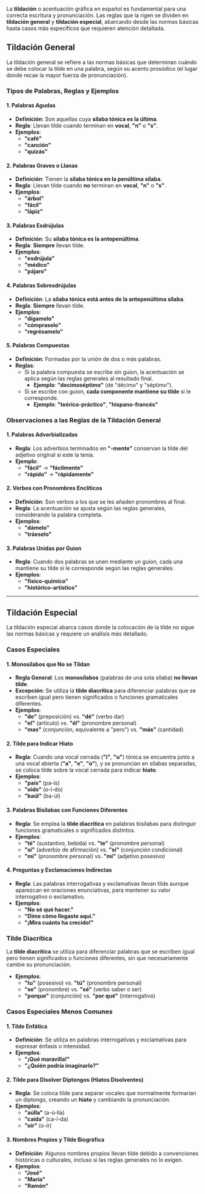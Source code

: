 La **tildación** o acentuación gráfica en español es fundamental para una correcta escritura y pronunciación. Las reglas que la rigen se dividen en **tildación general** y **tildación especial**, abarcando desde las normas básicas hasta casos más específicos que requieren atención detallada.

## **Tildación General**

La tildación general se refiere a las normas básicas que determinan cuándo se debe colocar la tilde en una palabra, según su acento prosódico (el lugar donde recae la mayor fuerza de pronunciación).

### **Tipos de Palabras, Reglas y Ejemplos**

#### **1. Palabras Agudas**

- **Definición**: Son aquellas cuya **sílaba tónica es la última**.
- **Regla**: Llevan tilde cuando terminan en **vocal**, **"n"** o **"s"**.
- **Ejemplos**:
  - **"café"**
  - **"canción"**
  - **"quizás"**

#### **2. Palabras Graves o Llanas**

- **Definición**: Tienen la **sílaba tónica en la penúltima sílaba**.
- **Regla**: Llevan tilde cuando **no** terminan en **vocal**, **"n"** o **"s"**.
- **Ejemplos**:
  - **"árbol"**
  - **"fácil"**
  - **"lápiz"**

#### **3. Palabras Esdrújulas**

- **Definición**: Su **sílaba tónica es la antepenúltima**.
- **Regla**: **Siempre** llevan tilde.
- **Ejemplos**:
  - **"esdrújula"**
  - **"médico"**
  - **"pájaro"**

#### **4. Palabras Sobresdrújulas**

- **Definición**: La **sílaba tónica está antes de la antepenúltima sílaba**.
- **Regla**: **Siempre** llevan tilde.
- **Ejemplos**:
  - **"dígamelo"**
  - **"cómpraselo"**
  - **"regrésamelo"**

#### **5. Palabras Compuestas**

- **Definición**: Formadas por la unión de dos o más palabras.
- **Reglas**:
  - Si la palabra compuesta se escribe sin guion, la acentuación se aplica según las reglas generales al resultado final.
    - **Ejemplo**: **"decimoséptimo"** (de "décimo" y "séptimo").
  - Si se escribe con guion, **cada componente mantiene su tilde** si le corresponde.
    - **Ejemplo**: **"teórico-práctico"**, **"hispano-francés"**

### **Observaciones a las Reglas de la Tildación General**

#### **1. Palabras Adverbializadas**

- **Regla**: Los adverbios terminados en **"-mente"** conservan la tilde del adjetivo original si este la tenía.
- **Ejemplo**:
  - **"fácil"** → **"fácilmente"**
  - **"rápido"** → **"rápidamente"**

#### **2. Verbos con Pronombres Enclíticos**

- **Definición**: Son verbos a los que se les añaden pronombres al final.
- **Regla**: La acentuación se ajusta según las reglas generales, considerando la palabra completa.
- **Ejemplos**:
  - **"dámelo"**
  - **"tráeselo"**

#### **3. Palabras Unidas por Guion**

- **Regla**: Cuando dos palabras se unen mediante un guion, cada una mantiene su tilde si le corresponde según las reglas generales.
- **Ejemplos**:
  - **"físico-químico"**
  - **"histórico-artístico"**

---

## **Tildación Especial**

La tildación especial abarca casos donde la colocación de la tilde no sigue las normas básicas y requiere un análisis más detallado.

### **Casos Especiales**

#### **1. Monosílabos que No se Tildan**

- **Regla General**: Los **monosílabos** (palabras de una sola sílaba) **no llevan tilde**.
- **Excepción**: Se utiliza la **tilde diacrítica** para diferenciar palabras que se escriben igual pero tienen significados o funciones gramaticales diferentes.
- **Ejemplos**:
  - **"de"** (preposición) vs. **"dé"** (verbo dar)
  - **"el"** (artículo) vs. **"él"** (pronombre personal)
  - **"mas"** (conjunción, equivalente a "pero") vs. **"más"** (cantidad)

#### **2. Tilde para Indicar Hiato**

- **Regla**: Cuando una vocal cerrada (**"i"**, **"u"**) tónica se encuentra junto a una vocal abierta (**"a"**, **"e"**, **"o"**), y se pronuncian en sílabas separadas, se coloca tilde sobre la vocal cerrada para indicar **hiato**.
- **Ejemplos**:
  - **"país"** (pa-ís)
  - **"oído"** (o-í-do)
  - **"baúl"** (ba-úl)

#### **3. Palabras Bisílabas con Funciones Diferentes**

- **Regla**: Se emplea la **tilde diacrítica** en palabras bisílabas para distinguir funciones gramaticales o significados distintos.
- **Ejemplos**:
  - **"té"** (sustantivo, bebida) vs. **"te"** (pronombre personal)
  - **"sí"** (adverbio de afirmación) vs. **"si"** (conjunción condicional)
  - **"mí"** (pronombre personal) vs. **"mi"** (adjetivo posesivo)

#### **4. Preguntas y Exclamaciones Indirectas**

- **Regla**: Las palabras interrogativas y exclamativas llevan tilde aunque aparezcan en oraciones enunciativas, para mantener su valor interrogativo o exclamativo.
- **Ejemplos**:
  - **"No sé qué hacer."**
  - **"Dime cómo llegaste aquí."**
  - **"¡Mira cuánto ha crecido!"**

### **Tilde Diacrítica**

La **tilde diacrítica** se utiliza para diferenciar palabras que se escriben igual pero tienen significados o funciones diferentes, sin que necesariamente cambie su pronunciación.

- **Ejemplos**:
  - **"tu"** (posesivo) vs. **"tú"** (pronombre personal)
  - **"se"** (pronombre) vs. **"sé"** (verbo saber o ser)
  - **"porque"** (conjunción) vs. **"por qué"** (interrogativo)

### **Casos Especiales Menos Comunes**

#### **1. Tilde Enfática**

- **Definición**: Se utiliza en palabras interrogativas y exclamativas para expresar énfasis o intensidad.
- **Ejemplos**:
  - **"¡Qué maravilla!"**
  - **"¿Quién podría imaginarlo?"**

#### **2. Tilde para Disolver Diptongos (Hiatos Disolventes)**

- **Regla**: Se coloca tilde para separar vocales que normalmente formarían un diptongo, creando un **hiato** y cambiando la pronunciación.
- **Ejemplos**:
  - **"aúlla"** (a-ú-lla)
  - **"caída"** (ca-í-da)
  - **"oír"** (o-ír)

#### **3. Nombres Propios y Tilde Biográfica**

- **Definición**: Algunos nombres propios llevan tilde debido a convenciones históricas o culturales, incluso si las reglas generales no lo exigen.
- **Ejemplos**:
  - **"José"**
  - **"María"**
  - **"Ramón"**
